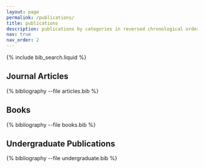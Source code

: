 ```yaml
---
layout: page
permalink: /publications/
title: publications
description: publications by categories in reversed chronological order. generated by jekyll-scholar.
nav: true
nav_order: 2
---
```

<!-- _pages/publications.md -->

<!-- Bibsearch Feature -->

{% include bib_search.liquid %}

<h2 class="mt-4">Journal Articles</h2>
<div class="publications">
{% bibliography --file articles.bib %}
</div>

<h2 class="mt-4">Books</h2>
<div class="publications">
{% bibliography --file books.bib %}
</div>

<h2 class="mt-4">Undergraduate Publications</h2>
<div class="publications">
{% bibliography --file undergraduate.bib %}
</div>
